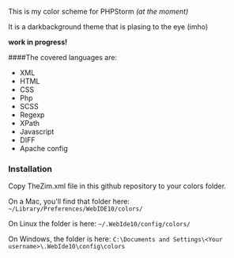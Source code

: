 This is my color scheme for PHPStorm *(at the moment)*

It is a darkbackground theme that is plasing to the eye (imho)

**work in progress!**

####The covered languages are:

- XML
- HTML
- CSS
- Php
- SCSS
- Regexp
- XPath
- Javascript
- DIFF
- Apache config


### Installation

Copy TheZim.xml file in this github repository to your colors folder.

On a Mac, you'll find that folder here:
`~/Library/Preferences/WebIDE10/colors/`

On Linux the folder is here:
`~/.WebIde10/config/colors/`

On Windows, the folder is here:
`C:\Documents and Settings\<Your username>\.WebIde10\config\colors`
